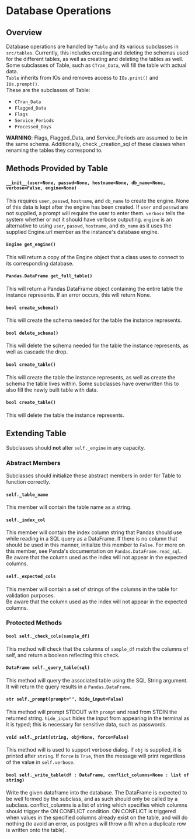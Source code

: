# Database Operations

## Overview

Database operations are handled by `Table` and its various subclasses in
`src/tables`. Currently, this includes creating and deleting the schemas used
for the different tables, as well as creating and deleting the tables as well.
Some subclasses of Table, such as `CTran_Data`, will fill the table with actual
data.  
`Table` inherits from IOs and removes access to `IOs.print()` and
`IOs.prompt()`.  
These are the subclasses of Table:  

- `CTran_Data`  
- `Flagged_Data`  
- `Flags`  
- `Service_Periods`
- `Processed_Days`

**WARNING**: Flags, Flagged_Data, and Service_Periods are assumed to be in the
same schema. Additionally, check _creation_sql of these classes when renaming
the tables they correspond to.

## Methods Provided by Table

#### `__init__(user=None, passwd=None, hostname=None, db_name=None, verbose=False, engine=None)`

This requires `user`, `passwd`, `hostname`, and `db_name` to create the engine.
None of this data is kept after the engine has been created. If `user` and
`passwd` are not supplied, a prompt will require the user to enter them.
`verbose` tells the system whether or not it should have verbose outputing.
`engine` is an alternative to using `user`, `passwd`, `hostname`, and
`db_name` as it uses the supplied Engine.url member as the instance's database
engine.

#### `Engine get_engine()`
This will return a copy of the Engine object that a class uses to connect to
its corresponding database.

#### `Pandas.DataFrame get_full_table()`
This will return a Pandas DataFrame object containing the entire table the
instance represents. If an error occurs, this will return None.

#### `bool create_schema()`
This will create the schema needed for the table the instance represents.

#### `bool delete_schema()`
This will delete the schema needed for the table the instance represents, as
well as cascade the drop.

#### `bool create_table()`
This will create the table the instance represents, as well as create the
schema the table lives within. Some subclasses have overwritten this to also
fill the newly built table with data.

#### `bool create_table()`
This will delete the table the instance represents.

## Extending Table

Subclasses should **not** alter `self._engine` in any capacity.

### Abstract Members

Subclasses should initialize these abstract members in order for Table to
function correctly.  

#### `self._table_name`
This member will contain the table name as a string.

#### `self._index_col`
This member will contain the index column string that Pandas should use while
reading in a SQL query as a DataFrame. If there is no column that should be
used in this manner, initialize this member to `False`. For more on this
member, see Panda's documentation on `Pandas.DataFrame.read_sql`.  
Be aware that the column used as the index will not appear in the expected
columns.

#### `self._expected_cols`
This member will contain a set of strings of the columns in the table for
validation purposes.  
Be aware that the column used as the index will not appear in the expected
columns.

### Protected Methods

#### `bool self._check_cols(sample_df)`

This method will check that the columns of `sample_df` match the columns of
self, and return a boolean reflecting this check.

#### `DataFrame self._query_table(sql)`

This method will query the associated table using the SQL String argument. It
will return the query results in a `Pandas.DataFrame`.

#### `str self._prompt(prompt="", hide_input=False)`

This method will prompt STDOUT with `prompt` and read from STDIN the returned
string. `hide_input` hides the input from appearing in the terminal as it is
typed; this is necessary for sensitive data, such as passwords.

#### `void self._print(string, obj=None, force=False)`

This method will is used to support verbose dialog. If `obj` is supplied, it is
printed after `string`. If `force` is `True`, then the message will print
regardless of the value in `self.verbose`.

#### `bool self._write_table(df : DataFrame, conflict_columns=None : list of string)`

Write the given dataframe into the database. The DataFrame is expected to
be well formed by the subclass, and as such should only be called by a
subclass.
conflict_columns is a list of string which specifies which columns should
trigger the ON CONFLICT condition. ON CONFLICT is triggered when values
in the specified columns already exist on the table, and will do nothing
(to avoid an error, as postgres will throw a fit when a duplicate row is
written onto the table).
